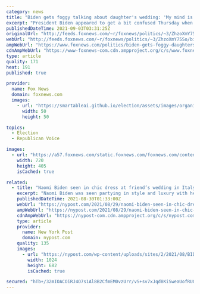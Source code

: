 ```yaml
---
category: news
title: "Biden gets foggy talking about daughter's wedding: 'My mind is going blank now'"
excerpt: "President Biden appeared to get a bit confused Thursday when recalling his daughter's wedding during a virtual event to celebrate the start of the Jewish High Holidays."
publishedDateTime: 2021-09-03T03:31:25Z
originalUrl: "http://feeds.foxnews.com/~r/foxnews/politics/~3/ZhzoXmY75So/biden-gets-foggy-daughters-wedding-mind-going-blank"
webUrl: "http://feeds.foxnews.com/~r/foxnews/politics/~3/ZhzoXmY75So/biden-gets-foggy-daughters-wedding-mind-going-blank"
ampWebUrl: "https://www.foxnews.com/politics/biden-gets-foggy-daughters-wedding-mind-going-blank.amp"
cdnAmpWebUrl: "https://www-foxnews-com.cdn.ampproject.org/c/s/www.foxnews.com/politics/biden-gets-foggy-daughters-wedding-mind-going-blank.amp"
type: article
quality: 171
heat: 191
published: true

provider:
  name: Fox News
  domain: foxnews.com
  images:
    - url: "https://smartableai.github.io/election/assets/images/organizations/foxnews.com-50x50.jpg"
      width: 50
      height: 50

topics:
  - Election
  - Republican Voice

images:
  - url: "https://a57.foxnews.com/static.foxnews.com/foxnews.com/content/uploads/2021/09/720/405/AP21245616505528.jpg?ve=1&tl=1"
    width: 720
    height: 405
    isCached: true

related:
  - title: "Naomi Biden seen in chic dress at friend’s wedding in Italy"
    excerpt: "Naomi Biden was seen partying in style and luxury with her boyfriend at her side during a friend’s wedding in Como, Italy."
    publishedDateTime: 2021-08-30T01:33:00Z
    webUrl: "https://nypost.com/2021/08/29/naomi-biden-seen-in-chic-dress-at-friends-wedding-in-italy/"
    ampWebUrl: "https://nypost.com/2021/08/29/naomi-biden-seen-in-chic-dress-at-friends-wedding-in-italy/amp/"
    cdnAmpWebUrl: "https://nypost-com.cdn.ampproject.org/c/s/nypost.com/2021/08/29/naomi-biden-seen-in-chic-dress-at-friends-wedding-in-italy/amp/"
    type: article
    provider:
      name: New York Post
      domain: nypost.com
    quality: 135
    images:
      - url: "https://nypost.com/wp-content/uploads/sites/2/2021/08/BIDEN-NAOMI.jpg?quality=90&strip=all&w=1024"
        width: 1024
        height: 682
        isCached: true

secured: "hTb+/32mIOACOiRJ4O7s1Al8B2CfmEM0vzUrr/vS+sv7xJqd8KiSweaUofRU0Termp+ZF6sxZmRW/bDAqWlqhRP1vA8w4PE0YUeP6bmRH/JXFm10gDHz39/CCNw1YPKNzmd1PvidrNVmQ8Y/MS/z+LOV0pB5RzKngMhJEYY389qdmrqTTKE+ljB3OM1N7n6enPDi9fb6zZ1AwwreyNNe0720J22L97Qns3zNNDMvq3dWpshFeGbrNF2OpfJ+NvwuwX5yx5WngzR8NM5n79oAFw6gE71nFIfoAK25UICBQFmpf23sfEtSxBTRaPN9xIlyQK41+ujlyGBnxiF66POkM+6kes3mCqfpFhyVYu3NI6U=;lCHA5PrgCPSM+zCEjsgiKw=="
---
```


